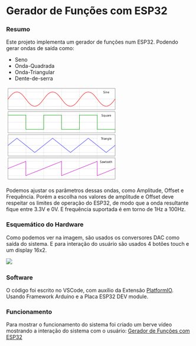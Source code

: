# Gerador de Funções com ESP32

### Resumo

Este projeto implementa um gerador de funções num ESP32. Podendo gerar ondas de saída como: 
 * Seno
 * Onda-Quadrada
 * Onda-Triangular
 * Dente-de-serra

![](Imagens/Waveforms.png)

Podemos ajustar os parâmetros dessas ondas, como Amplitude, Offset e Frequência. Porém a escolha nos valores de amplitude e Offset deve respeitar os limites
de operação do ESP32, de modo que a onda resultante fique entre 3.3V e 0V. E frequência suportada é em torno de 1Hz a 100Hz. 

### Esquemático do Hardware 

Como podemos ver na imagem, são usados os conversores DAC como saída do sistema. E para interação do usuário são usados 4 botões touch e um display 16x2.

![](Imagens/Esquemático.png)

### Software

O código foi escrito no VSCode, com auxílio da Extensão [PlatformIO](https://docs.platformio.org/en/latest/integration/ide/vscode.html). Usando Framework Arduíno e a Placa ESP32 DEV module.

### Funcionamento

Para mostrar o funcionamento do sistema foi criado um berve vídeo mostrando a interação do sistema com o usuário: [Gerador de Funções com ESP32](https://www.youtube.com/watch?v=BvxLr3R67Lg "Gerador de Funções com ESP32")

